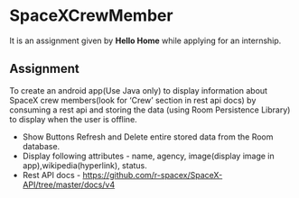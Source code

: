 # SpaceXCrewMember
It is an assignment given by <b>Hello Home</b> while applying for an internship.

## Assignment
To create an android app(Use Java only) to display information about SpaceX
crew members(look for ‘Crew’ section in rest api docs) by consuming a rest api and storing the
data (using Room Persistence Library) to display when the user is offline. <br>
* Show Buttons Refresh and Delete entire stored data from the Room database.
* Display following attributes - name, agency, image(display image in app),wikipedia(hyperlink), status.
* Rest API docs - https://github.com/r-spacex/SpaceX-API/tree/master/docs/v4

